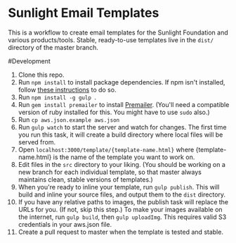 Sunlight Email Templates
===============

This is a workflow to create email templates for the Sunlight Foundation and various products/tools. Stable, ready-to-use templates live in the `dist/` directory of the master branch.

#Development

1. Clone this repo.
2. Run `npm install` to install package dependencies. If npm isn't installed, follow [these instructions](https://docs.npmjs.com/getting-started/installing-node) to do so.
3. Run `npm install -g gulp `.
4. Run `gem install premailer` to install [Premailer](https://github.com/premailer/premailer). (You'll need a compatible version of ruby installed for this. You might have to use `sudo` also.)
5. Run `cp aws.json.example aws.json`
6. Run `gulp watch` to start the server and watch for changes. The first time you run this task, it will create a build directory where local files will be served from.
7. Open `localhost:3000/template/{template-name.html}` where {template-name.html} is the name of the template you want to work on.
8. Edit files in the `src` directory to your liking. (You should be working on a new branch for each individual template, so that master always maintains clean, stable versions of templates.)
9. When you're ready to inline your template, run `gulp publish`. This will build and inline your source files, and output them to the `dist` directory.
10. If you have any relative paths to images, the publish task will replace the URLs for you. (If not, skip this step.) To make your images available on the internet, run `gulp build`, then `gulp uploadImg`. This requires valid S3 credentials in your aws.json file.
11. Create a pull request to master when the template is tested and stable.
